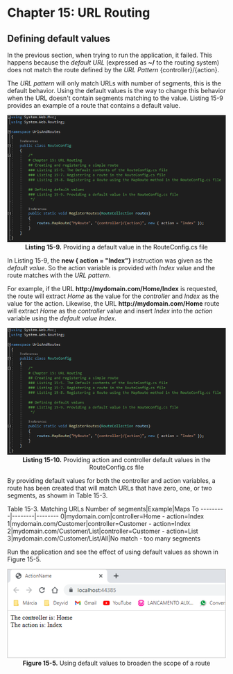 # Chapter 15: URL Routing

## Defining default values

In the previous section, when trying to run the application, it failed. This happens because the *default URL* (expressed as **~/** to the routing system) does not match the route defined by the *URL Pattern* {controller}/{action}.

The *URL pattern* will only match URLs with number of segments, this is the default behavior. Using the default values is the way to change this behavior when the URL doesn't contain segments matching to the value. Listing 15-9 provides an example of a route that contains a default value.

<p align="center">
    <img src="ch15-Pictures/Listing 15-9.png" /><br />
    <b>Listing 15-9.</b> Providing a default value in the RouteConfig.cs file
</p>

In Listing 15-9, the **new { action = "Index"}** instruction was given as the *default value*. So the action variable is provided with *Index* value and the route matches with the *URL pattern*.

For example, if the URL **ht<span>tp://</span>mydomain.com/Home/Index** is requested, the route will extract *Home* as the value for the *controller* and *Index* as the value for the action. Likewise, the URL **ht<span>tp://</span>mydomain.com/Home** route will extract *Home* as the *controller* value and insert *Index* into the *action* variable using the *default value* *Index*.

<p align="center">
    <img src="ch15-Pictures/Listing 15-9.png" /><br />
    <b>Listing 15-10.</b> Providing action and controller default values in the RouteConfig.cs file
</p>

By providing default values for both the controller and action variables, a route has been created that will match URLs that have zero, one, or two segments, as showm in Table 15-3.

Table 15-3. Matching URLs
Number of segments|Example|Maps To
---------|--------|--------
0|mydomain.com|controller=Home - action=Index
1|mydomain.com/Customer|controller=Customer - action=Index
2|mydomain.com/Customer/List|controller=Customer - action=List
3|mydomain.com/Customer/List/All|No match - too many segments

Run the application and see the effect of using default values as shown in Figure 15-5.

<p align="center">
    <img src="ch15-Pictures/Figure 15-5.png" /><br />
    <b>Figure 15-5.</b> Using default values to broaden the scope of a route
</p>

<!--
> SUMMARRY AND UPDATE ==========================
.
> CONTENTS =====================================
# Chapter 15: URL Routing
## Defining default values
.
> GITHUB =====================================
https://github.com/deyran/asp-dot-net-training/blob/main/pro-asp-net-mvc/chapter-15/ee-defining-default-values.md
.
> # ==========================================
#DotNet #csharp #csharpdotnet #dotnetcore #csharpdeveloper #dotnetdevelopers #aspnetcore #ASPNET #aspdotnet #IT #developer #TI #tecnologia #DevOps #desenvolvedor #programador #software #homeoffice #dev #tecnologiadainformacao #devs #code #programacao #programação #tecnologiadainformação #sistemasdeinformação #engenhariadesoftware #GitHub #ASPNETMVC #ASPNET #MVC #core #MVC #route #urlroute #urlroting #urlpatterns #RoutingSystem
-->